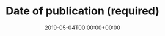 ---
title: 'Date of publication (required)'
field: 'dcterms.issued'
slug: 'dcterms-issued'
description: 'Date of formal issuance (e.g., publication) of the resource in YYYY-MM-DD format, for example: 2021-09-01. You can omit months or days if they are not known.'
required: True
date: '2019-05-04T00:00:00+00:00'
---